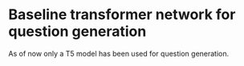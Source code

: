 # Baseline transformer network for question generation

As of now only a T5 model has been used for question generation.
